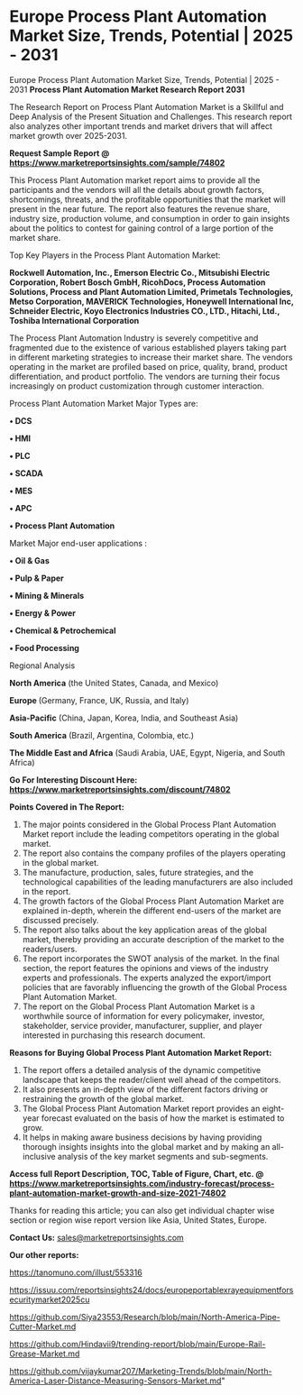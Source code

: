 # Europe Process Plant Automation Market Size, Trends, Potential | 2025 - 2031
Europe Process Plant Automation Market Size, Trends, Potential | 2025 - 2031
<strong>Process Plant Automation Market Research Report 2031</strong>

The Research Report on Process Plant Automation Market is a Skillful and Deep Analysis of the Present Situation and Challenges. This research report also analyzes other important trends and market drivers that will affect market growth over 2025-2031.

<strong>Request Sample Report @ <a href=https://www.marketreportsinsights.com/sample/74802>https://www.marketreportsinsights.com/sample/74802</a></strong>

This Process Plant Automation market report aims to provide all the participants and the vendors will all the details about growth factors, shortcomings, threats, and the profitable opportunities that the market will present in the near future. The report also features the revenue share, industry size, production volume, and consumption in order to gain insights about the politics to contest for gaining control of a large portion of the market share.

Top Key Players in the Process Plant Automation Market:

<strong>Rockwell Automation, Inc., Emerson Electric Co., Mitsubishi Electric Corporation, Robert Bosch GmbH, RicohDocs, Process Automation Solutions, Process and Plant Automation Limited, Primetals Technologies, Metso Corporation, MAVERICK Technologies, Honeywell International Inc, Schneider Electric, Koyo Electronics Industries CO., LTD., Hitachi, Ltd., Toshiba International Corporation</strong>

The Process Plant Automation Industry is severely competitive and fragmented due to the existence of various established players taking part in different marketing strategies to increase their market share. The vendors operating in the market are profiled based on price, quality, brand, product differentiation, and product portfolio. The vendors are turning their focus increasingly on product customization through customer interaction.

Process Plant Automation Market Major Types are:

<strong>• DCS

• HMI

• PLC

• SCADA

• MES

• APC

• Process Plant Automation</strong>

Market Major end-user applications :

<strong>• Oil & Gas

• Pulp & Paper

• Mining & Minerals

• Energy & Power

• Chemical & Petrochemical

• Food Processing</strong>

Regional Analysis

</u><strong><b>North America</b></strong> (the United States, Canada, and Mexico)

<strong><b>Europe </b></strong>(Germany, France, UK, Russia, and Italy)

<strong><b>Asia-Pacific</b></strong> (China, Japan, Korea, India, and Southeast Asia)

<strong><b>South America</b></strong> (Brazil, Argentina, Colombia, etc.)

<strong><b>The Middle East and Africa</b></strong> (Saudi Arabia, UAE, Egypt, Nigeria, and South Africa)

<strong>Go For Interesting Discount Here: <a href=https://www.marketreportsinsights.com/discount/74802>https://www.marketreportsinsights.com/discount/74802</a></strong>

<strong>Points Covered in The Report:</strong>
<ol>
  <li>The major points considered in the Global Process Plant Automation Market report include the leading competitors operating in the global market.</li>
  <li>The report also contains the company profiles of the players operating in the global market.</li>
  <li>The manufacture, production, sales, future strategies, and the technological capabilities of the leading manufacturers are also included in the report.</li>
  <li>The growth factors of the Global Process Plant Automation Market are explained in-depth, wherein the different end-users of the market are discussed precisely.</li>
  <li>The report also talks about the key application areas of the global market, thereby providing an accurate description of the market to the readers/users.</li>
  <li>The report incorporates the SWOT analysis of the market. In the final section, the report features the opinions and views of the industry experts and professionals. The experts analyzed the export/import policies that are favorably influencing the growth of the Global Process Plant Automation Market.</li>
  <li>The report on the Global Process Plant Automation Market is a worthwhile source of information for every policymaker, investor, stakeholder, service provider, manufacturer, supplier, and player interested in purchasing this research document.</li>
</ol>
<strong>Reasons for Buying Global Process Plant Automation Market Report:</strong>

<ol>
  <li>The report offers a detailed analysis of the dynamic competitive landscape that keeps the reader/client well ahead of the competitors.</li>
  <li>It also presents an in-depth view of the different factors driving or restraining the growth of the global market.</li>
  <li>The Global Process Plant Automation Market report provides an eight-year forecast evaluated on the basis of how the market is estimated to grow.</li>
  <li>It helps in making aware business decisions by having providing thorough insights insights into the global market and by making an all-inclusive analysis of the key market segments and sub-segments.</li>
</ol>
<strong>Access full Report Description, TOC, Table of Figure, Chart, etc. @ <a href=https://www.marketreportsinsights.com/industry-forecast/process-plant-automation-market-growth-and-size-2021-74802>https://www.marketreportsinsights.com/industry-forecast/process-plant-automation-market-growth-and-size-2021-74802</a></strong>


Thanks for reading this article; you can also get individual chapter wise section or region wise report version like Asia, United States, Europe.

<strong>Contact Us:</strong>
sales@marketreportsinsights.com

<strong>Our other reports:</strong>

<a href=https://tanomuno.com/illust/553316>https://tanomuno.com/illust/553316</a>

<a href=https://issuu.com/reportsinsights24/docs/europeportablexrayequipmentforsecuritymarket2025cu>https://issuu.com/reportsinsights24/docs/europeportablexrayequipmentforsecuritymarket2025cu</a>

<a href=https://github.com/Siya23553/Research/blob/main/North-America-Pipe-Cutter-Market.md>https://github.com/Siya23553/Research/blob/main/North-America-Pipe-Cutter-Market.md</a>

<a href=https://github.com/Hindavii9/trending-report/blob/main/Europe-Rail-Grease-Market.md>https://github.com/Hindavii9/trending-report/blob/main/Europe-Rail-Grease-Market.md</a>

<a href=https://github.com/vijaykumar207/Marketing-Trends/blob/main/North-America-Laser-Distance-Measuring-Sensors-Market.md>https://github.com/vijaykumar207/Marketing-Trends/blob/main/North-America-Laser-Distance-Measuring-Sensors-Market.md</a>"
